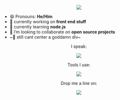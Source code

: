 <p align="center"><img  src="https://media1.giphy.com/media/xTiIzJSKB4l7xTouE8/200.gif?cid=6c09b952jgz46ygo6iv60acsld85g4l80lfrvqjgxws4blrn&ep=v1_internal_gif_by_id&rid=200.gif&ct=g" /></p> 

- 😄 Pronouns: **He/Him**
- 🔭 currently working on **front end stuff**
- 🌱 currently learning **node.js**
- 👯 I’m looking to collaborate on **open source projects**
-  ~🤯 still cant center a goddamn div~

<p align="center">I speak:</p>
<p align="center">
    <img src="https://skillicons.dev/icons?i=html,css,js,tailwind,bootstrap" />
  </a>
</p>

<p align="center">Tools I use:</p>
<p align="center">
    <img src="https://skillicons.dev/icons?i=vscode,figma,git" />
  </a>
</p>
<p align="center">Drop me a line on:</p>
<p align="center">
  <a href="https://skillicons.dev">
    <img src="https://skillicons.dev/icons?i=discord,twitter,instagram" />
  </a>
</p>



<!--
**DevPadd/DevPadd** is a ✨ _special_ ✨ repository because its `README.md` (this file) appears on your GitHub profile.

Here are some ideas to get you started:

- 🔭 I’m currently working on ...
- 🌱 I’m currently learning ...
- 👯 I’m looking to collaborate on ...
- 🤔 I’m looking for help with ...
- 💬 Ask me about ...
- 📫 How to reach me: ...
- 😄 Pronouns: ...
- ⚡ Fun fact: ...
-->
